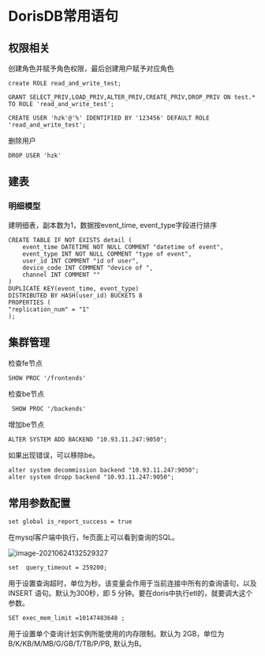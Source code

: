 # DorisDB常用语句

## 权限相关

创建角色并赋予角色权限，最后创建用户赋予对应角色

```
create ROLE read_and_write_test;

GRANT SELECT_PRIV,LOAD_PRIV,ALTER_PRIV,CREATE_PRIV,DROP_PRIV ON test.* TO ROLE 'read_and_write_test';

CREATE USER 'hzk'@'%' IDENTIFIED BY '123456' DEFAULT ROLE 'read_and_write_test';
```



删除用户

```
DROP USER 'hzk'
```





## 建表

### 明细模型

建明细表，副本数为1，数据按event_time, event_type字段进行排序

```
CREATE TABLE IF NOT EXISTS detail (
    event_time DATETIME NOT NULL COMMENT "datetime of event",
    event_type INT NOT NULL COMMENT "type of event",
    user_id INT COMMENT "id of user",
    device_code INT COMMENT "device of ",
    channel INT COMMENT ""
)
DUPLICATE KEY(event_time, event_type)
DISTRIBUTED BY HASH(user_id) BUCKETS 8
PROPERTIES (
"replication_num" = "1"
);

```



## 集群管理

检查fe节点

```
SHOW PROC '/frontends'
```

检查be节点

```
 SHOW PROC '/backends'
```



增加be节点

```
ALTER SYSTEM ADD BACKEND "10.93.11.247:9050";
```

如果出现错误，可以移除be。

```
alter system decommission backend "10.93.11.247:9050";
alter system dropp backend "10.93.11.247:9050";
```



## 常用参数配置

```
set global is_report_success = true
```

在mysql客户端中执行，fe页面上可以看到查询的SQL。

![image-20210624132529327](http://image-picgo.test.upcdn.net/img/20210624132529.png)



```
set  query_timeout = 259200;
```

用于设置查询超时，单位为秒。该变量会作用于当前连接中所有的查询语句，以及 INSERT 语句。默认为300秒，即 5 分钟。要在doris中执行etl的，就要调大这个参数。

 

```
SET exec_mem_limit =10147483648 ;
```

用于设置单个查询计划实例所能使用的内存限制。默认为 2GB，单位为B/K/KB/M/MB/G/GB/T/TB/P/PB, 默认为B。